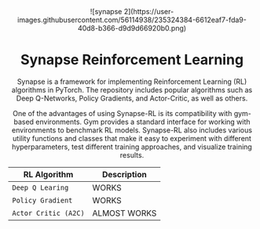 <div align="center">
![synapse 2](https://user-images.githubusercontent.com/56114938/235324384-6612eaf7-fda9-40d8-b366-d9d9d66920b0.png)
  
# Synapse Reinforcement Learning

Synapse is a framework for implementing Reinforcement Learning (RL) algorithms in PyTorch. The repository includes popular algorithms such as Deep Q-Networks, Policy Gradients, and Actor-Critic, as well as others.

One of the advantages of using Synapse-RL is its compatibility with gym-based environments. Gym provides a standard interface for working with environments to benchmark RL models. Synapse-RL also includes various utility functions and classes that make it easy to experiment with different hyperparameters, test different training approaches, and visualize training results.




| RL Algorithm | Description |
| --- | --- |
| `Deep Q Learing` | WORKS |
| `Policy Gradient` | WORKS |
| `Actor Critic (A2C)` | ALMOST WORKS |
